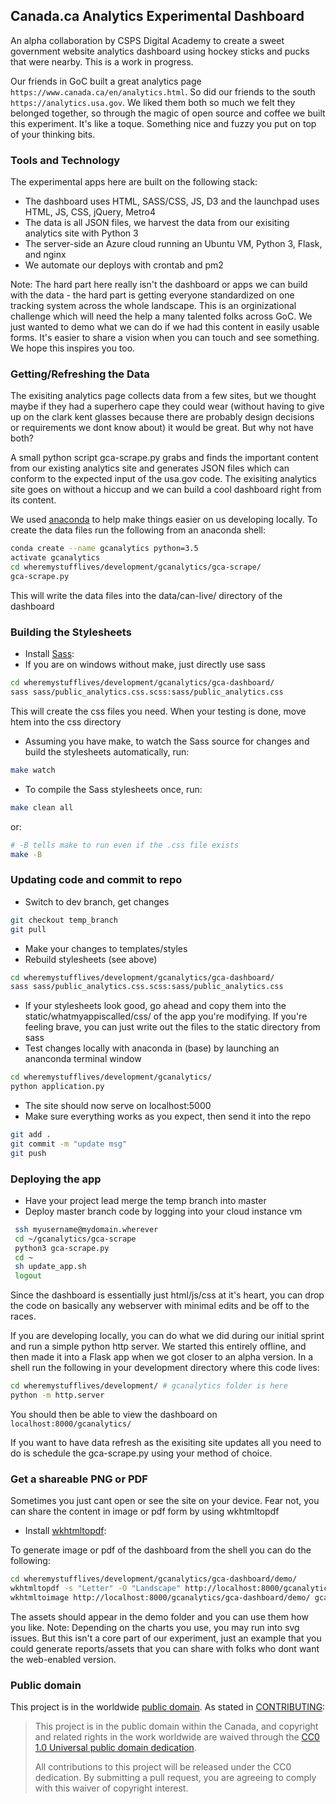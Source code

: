 ## Canada.ca Analytics Experimental Dashboard

An alpha collaboration by CSPS Digital Academy to create a sweet government website analytics dashboard using hockey sticks and pucks that were nearby. This is a work in progress.

Our friends in GoC built a great analytics page `https://www.canada.ca/en/analytics.html`. So did our friends to the south `https://analytics.usa.gov`. We liked them both so much we felt they belonged together, so through the magic of open source and coffee we built this experiment. It's like a toque. Something nice and fuzzy you put on top of your thinking bits. 

### Tools and Technology

The experimental apps here are built on the following stack:

* The dashboard uses HTML, SASS/CSS, JS, D3 and the launchpad uses HTML, JS, CSS, jQuery, Metro4
* The data is all JSON files, we harvest the data from our exisiting analytics site with Python 3
* The server-side an Azure cloud running an Ubuntu VM, Python 3, Flask, and nginx
* We automate our deploys with crontab and pm2

Note: The hard part here really isn't the dashboard or apps we can build with the data - the hard part is getting everyone standardized on one tracking system across the whole landscape. This is an orginizational challenge which will need the help a many talented folks across GoC. We just wanted to demo what we can do if we had this content in easily usable forms. It's easier to share a vision when you can touch and see something. We hope this inspires you too.

### Getting/Refreshing the Data

The exisiting analytics page collects data from a few sites, but we thought maybe if they had a superhero cape they could wear (without having to give up on the clark kent glasses because there are probably design decisions or requirements we dont know about) it would be great. But why not have both?

A small python script gca-scrape.py grabs and finds the important content from our existing analytics site and generates JSON files which can conform to the expected input of the usa.gov code. The exisiting analytics site goes on without a hiccup and we can build a cool dashboard right from its content.

We used [anaconda](https://www.anaconda.com/download/) to help make things easier on us developing locally. To create the data files run the following from an anaconda shell:

```bash
conda create --name gcanalytics python=3.5
activate gcanalytics
cd wheremystufflives/development/gcanalytics/gca-scrape/
gca-scrape.py
```

This will write the data files into the data/can-live/ directory of the dashboard

### Building the Stylesheets

* Install [Sass](http://sass-lang.com/):
* If you are on windows without make, just directly use sass

```bash
cd wheremystufflives/development/gcanalytics/gca-dashboard/
sass sass/public_analytics.css.scss:sass/public_analytics.css
```
This will create the css files you need. When your testing is done, move htem into the css directory

* Assuming you have make, to watch the Sass source for changes and build the stylesheets automatically, run:

```bash
make watch
```

* To compile the Sass stylesheets once, run:

```bash
make clean all
```

or:

```bash
# -B tells make to run even if the .css file exists
make -B
```

### Updating code and commit to repo

* Switch to dev branch, get changes

```bash
git checkout temp_branch
git pull
```

* Make your changes to templates/styles
* Rebuild stylesheets (see above)

```bash
cd wheremystufflives/development/gcanalytics/gca-dashboard/
sass sass/public_analytics.css.scss:sass/public_analytics.css
```

* If your stylesheets look good, go ahead and copy them into the static/whatmyappiscalled/css/ of the app you're modifying. If you're feeling brave, you can just write out the files to the static directory from sass
* Test changes locally with anaconda in (base) by launching an ananconda terminal window

```bash
cd wheremystufflives/development/gcanalytics/
python application.py
```

* The site should now serve on localhost:5000
* Make sure everything works as you expect, then send it into the repo

```bash
git add .
git commit -m "update msg"
git push
```

### Deploying the app

* Have your project lead merge the temp branch into master
* Deploy master branch code by logging into your cloud instance vm

```bash
 ssh myusername@mydomain.wherever
 cd ~/gcanalytics/gca-scrape
 python3 gca-scrape.py
 cd ~
 sh update_app.sh
 logout
 ```

Since the dashboard is essentially just html/js/css at it's heart, you can drop the code on basically any webserver with minimal edits and be off to the races.

If you are developing locally, you can do what we did during our initial sprint and run a simple python http server. We started this entirely offline, and then made it into a Flask app when we got closer to an alpha version. In a shell run the following in your development directory where this code lives:

```bash
cd wheremystufflives/development/ # gcanalytics folder is here
python -m http.server
```

You should then be able to view the dashboard on `localhost:8000/gcanalytics/`

If you want to have data refresh as the exisiting site updates all you need to do is schedule the gca-scrape.py using your method of choice.

### Get a shareable PNG or PDF

Sometimes you just cant open or see the site on your device. Fear not, you can share the content in image or pdf form by using wkhtmltopdf

* Install [wkhtmltopdf](https://wkhtmltopdf.org/):

To generate image or pdf of the dashboard from the shell you can do the following:

```bash
cd wheremystufflives/development/gcanalytics/gca-dashboard/demo/
wkhtmltopdf -s "Letter" -O "Landscape" http://localhost:8000/gcanalytics/gca-dashboard/demo/ gcanalytics.pdf
wkhtmltoimage http://localhost:8000/gcanalytics/gca-dashboard/demo/ gcanalytics.png
```

The assets should appear in the demo folder and you can use them how you like. Note: Depending on the charts you use, you may run into svg issues. But this isn't a core part of our experiment, just an example that you could generate reports/assets that you can share with folks who dont want the web-enabled version.

### Public domain

This project is in the worldwide [public domain](LICENSE.md). As stated in [CONTRIBUTING](CONTRIBUTING.md):

> This project is in the public domain within the Canada, and copyright and related rights in the work worldwide are waived through the [CC0 1.0 Universal public domain dedication](https://creativecommons.org/publicdomain/zero/1.0/).
>
> All contributions to this project will be released under the CC0 dedication. By submitting a pull request, you are agreeing to comply with this waiver of copyright interest.
